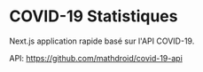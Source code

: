 # COVID-19 Statistiques

Next.js application rapide basé sur l'API COVID-19.

API: https://github.com/mathdroid/covid-19-api
